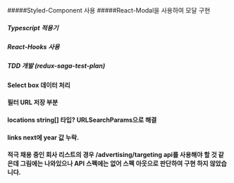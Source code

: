 #####Styled-Component 사용
#####React-Modal을 사용하여 모달 구현

##### Typescript 적용기
##### React-Hooks 사용
##### TDD 개발 (redux-saga-test-plan) 


#### Select box 데이터 처리


#### 필터 URL 저장 부분


#### locations string[] 타입? URLSearchParams으로 해결

#### links next에 year 값 누락.


#### 적극 채용 중인 회사 리스트의 경우 /advertising/targeting api를 사용해야 할 것 같은데 그림에는 나와있으나 API 스펙에는 없어 스펙 아웃으로 판단하여 구현 하지 않았습니다.